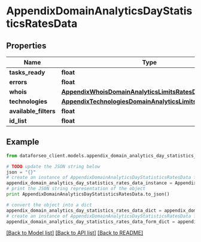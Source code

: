 # AppendixDomainAnalyticsDayStatisticsRatesData


## Properties

Name | Type | Description | Notes
------------ | ------------- | ------------- | -------------
**tasks_ready** | **float** |  | [optional] 
**errors** | **float** |  | [optional] 
**whois** | [**AppendixWhoisDomainAnalyticsLimitsRatesDataInfo**](AppendixWhoisDomainAnalyticsLimitsRatesDataInfo.md) |  | [optional] 
**technologies** | [**AppendixTechnologiesDomainAnalyticsLimitsRatesDataInfo**](AppendixTechnologiesDomainAnalyticsLimitsRatesDataInfo.md) |  | [optional] 
**available_filters** | **float** |  | [optional] 
**id_list** | **float** |  | [optional] 

## Example

```python
from dataforseo_client.models.appendix_domain_analytics_day_statistics_rates_data import AppendixDomainAnalyticsDayStatisticsRatesData

# TODO update the JSON string below
json = "{}"
# create an instance of AppendixDomainAnalyticsDayStatisticsRatesData from a JSON string
appendix_domain_analytics_day_statistics_rates_data_instance = AppendixDomainAnalyticsDayStatisticsRatesData.from_json(json)
# print the JSON string representation of the object
print AppendixDomainAnalyticsDayStatisticsRatesData.to_json()

# convert the object into a dict
appendix_domain_analytics_day_statistics_rates_data_dict = appendix_domain_analytics_day_statistics_rates_data_instance.to_dict()
# create an instance of AppendixDomainAnalyticsDayStatisticsRatesData from a dict
appendix_domain_analytics_day_statistics_rates_data_form_dict = appendix_domain_analytics_day_statistics_rates_data.from_dict(appendix_domain_analytics_day_statistics_rates_data_dict)
```
[[Back to Model list]](../README.md#documentation-for-models) [[Back to API list]](../README.md#documentation-for-api-endpoints) [[Back to README]](../README.md)


